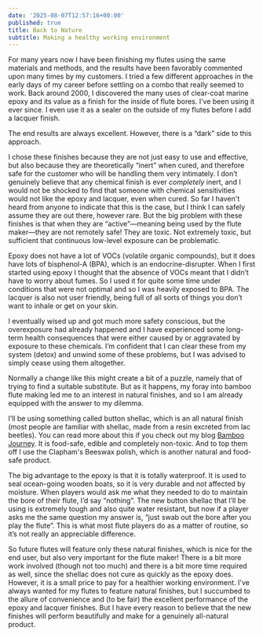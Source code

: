 ```yaml
---
date: '2025-08-07T12:57:16+00:00'
published: true
title: Back to Nature
subtitle: Making a healthy working environment
---
```


For many years now I have been finishing my flutes using the same materials and methods, and the results have been favorably commented upon many times by my customers.  I tried a few different approaches in the early days of my career before settling on a combo that really seemed to work.  Back around 2000, I discovered the many uses of clear-coat marine epoxy and its value as a finish for the inside of flute bores.  I’ve been using it ever since.  I even use it as a sealer on the outside of my flutes before I add a lacquer finish.

The end results are always excellent.  However, there is a “dark” side to this approach.

I chose these finishes because they are not just easy to use and effective, but also because they are  theoretically “inert” when cured, and therefore safe for the customer who will be handling them very intimately.  I don’t genuinely believe that any chemical finish is ever *completely* inert, and I would not be shocked to find that someone with chemical sensitivities would not like the epoxy and lacquer, even when cured.  So far I haven't heard from anyone to indicate that this is the case, but I think I can safely assume they are out there, however rare.  But the big problem with these finishes is that when they are “active”—meaning being used by the flute maker—they are not remotely safe!  They are toxic.  Not extremely toxic, but sufficient that continuous low-level exposure can be problematic.

Epoxy does not have a lot of VOCs (volatile organic compounds), but it does have lots of bisphenol-A (BPA), which is an endocrine-disrupter.  When I first started using epoxy I thought that the absence of VOCs meant that I didn’t have to worry about fumes.  So I used it for quite some time under conditions that were not optimal and so I was heavily exposed to BPA.  The lacquer is also not user friendly, being full of all sorts of things you don’t want to inhale or get on your skin.

I eventually wised up and got much more safety conscious, but the overexposure had already happened and I have experienced some long-term health consequences that were either caused by or aggravated by exposure to these chemicals.  I’m confident that I can clear these from my system (detox) and unwind some of these problems, but I was advised to simply cease using them altogether.

Normally a change like this might create a bit of a puzzle, namely that of trying to find a suitable substitute.  But as it happens, my foray into bamboo flute making led me to an interest in natural finishes, and so I am already equipped with the answer to my dilemma.  

I’ll be using something called button shellac, which is an all natural finish (most people are familiar with shellac, made from a resin excreted from lac beetles).  You can read more about this if you check out my blog [Bamboo Journey](https://www.ellisflutes.com/blog/bamboo-journey).  It is food-safe, edible and completely non-toxic.  And to top them off I use the Clapham's Beeswax polish, which is another natural and food-safe product.

The big advantage to the epoxy is that it is totally waterproof.   It is used to seal ocean-going wooden boats, so it is very durable and not affected by moisture.  When players would ask me what they needed to do to maintain the bore of their flute, I’d say “nothing”.  The new button shellac that I’ll be using is extremely tough and also quite water resistant, but now if a player asks me the same question my answer is, “just swab out the bore after you play the flute”.  This is what most flute players do as a matter of routine, so it’s not really an appreciable difference.

So future flutes will feature only these natural finishes, which is nice for the end user, but also very important for the flute maker!  There is a bit more work involved (though not too much) and there is a bit more time required as well, since the shellac does not cure as quickly as the epoxy does.  However, it is a small price to pay for a healthier working environment.  I've always wanted for my flutes to feature natural finishes, but I succumbed to the allure of convenience and (to be fair) the excellent performance of the epoxy and lacquer finishes.  But I have every reason to believe that the new finishes will perform beautifully and make for a genuinely all-natural product.

